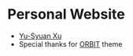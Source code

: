# Personal Website

+ [Yu-Syuan Xu](https://xusean0118.github.io)
+ Special thanks for [ORBIT](https://themes.3rdwavemedia.com/website-templates/orbit-free-resume-cv-template-for-developers/) theme
